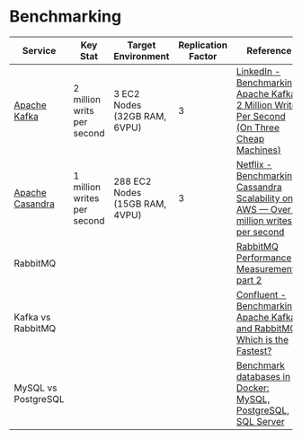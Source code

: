 # Benchmarking

| Service                                                                              | Key Stat                    | Target Environment             | Replication Factor | Reference                                                                                                                                                                                                     |
|--------------------------------------------------------------------------------------|-----------------------------|--------------------------------|--------------------|---------------------------------------------------------------------------------------------------------------------------------------------------------------------------------------------------------------|
| [Apache Kafka](4_MessageBrokersEDA/Kafka/Readme.md)                                  | 2 million writs per second  | 3 EC2 Nodes (32GB RAM, 6VPU)   | 3                  | [LinkedIn - Benchmarking Apache Kafka: 2 Million Writes Per Second (On Three Cheap Machines)](https://engineering.linkedin.com/kafka/benchmarking-apache-kafka-2-million-writes-second-three-cheap-machines)  |
| [Apache Casandra](3_DatabaseServices/NoSQL-Databases/WideColumnDB/ApacheCasandra.md) | 1 million writes per second | 288 EC2 Nodes (15GB RAM, 4VPU) | 3                  | [Netflix - Benchmarking Cassandra Scalability on AWS — Over a million writes per second](https://netflixtechblog.com/benchmarking-cassandra-scalability-on-aws-over-a-million-writes-per-second-39f45f066c9e) |
| RabbitMQ                                                                             |                             |                                |                    | [RabbitMQ Performance Measurements, part 2](https://blog.rabbitmq.com/posts/2012/04/rabbitmq-performance-measurements-part-2/)                                                                                |
| Kafka vs RabbitMQ                                                                    |                             |                                |                    | [Confluent - Benchmarking Apache Kafka and RabbitMQ: Which is the Fastest?](https://www.confluent.io/blog/kafka-fastest-messaging-system/)                                                                    |
| MySQL vs PostgreSQL                                                                  |                             |                                |                    | [Benchmark databases in Docker: MySQL, PostgreSQL, SQL Server](https://itnext.io/benchmark-databases-in-docker-mysql-postgresql-sql-server-7b129368eed7)                                                      |